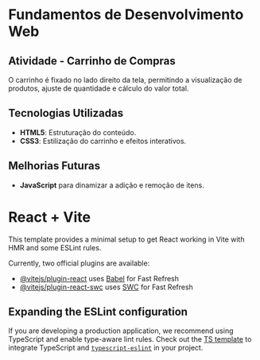 # Fundamentos de Desenvolvimento Web  
## Atividade - Carrinho de Compras
O carrinho é fixado no lado direito da tela, permitindo a visualização de produtos, ajuste de quantidade e cálculo do valor total.

## Tecnologias Utilizadas
- **HTML5**: Estruturação do conteúdo.
- **CSS3**: Estilização do carrinho e efeitos interativos.

## Melhorias Futuras
- **JavaScript** para dinamizar a adição e remoção de itens.

# React + Vite

This template provides a minimal setup to get React working in Vite with HMR and some ESLint rules.

Currently, two official plugins are available:

- [@vitejs/plugin-react](https://github.com/vitejs/vite-plugin-react/blob/main/packages/plugin-react/README.md) uses [Babel](https://babeljs.io/) for Fast Refresh
- [@vitejs/plugin-react-swc](https://github.com/vitejs/vite-plugin-react-swc) uses [SWC](https://swc.rs/) for Fast Refresh

## Expanding the ESLint configuration

If you are developing a production application, we recommend using TypeScript and enable type-aware lint rules. Check out the [TS template](https://github.com/vitejs/vite/tree/main/packages/create-vite/template-react-ts) to integrate TypeScript and [`typescript-eslint`](https://typescript-eslint.io) in your project.
